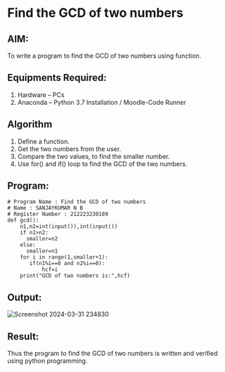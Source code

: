 # Find the GCD of two numbers

## AIM:
To write a program to find the GCD of two numbers using function.

## Equipments Required:
1. Hardware – PCs
2. Anaconda – Python 3.7 Installation / Moodle-Code Runner

## Algorithm
1. Define a function.
2. Get the two numbers from the user.
3. Compare the two values, to find the smaller number.
4. Use for() and if() loop to find the GCD of the two numbers.

## Program:
```
# Program Name : Find the GCD of two numbers
# Name : SANJAYKUMAR N B
# Register Number : 212223230189
def gcd():
    n1,n2=int(input()),int(input())
    if n1>n2:
      smaller=n2
    else:
      smaller=n1
    for i in range(1,smaller+1):
       if(n1%i==0 and n2%i==0):
           hcf=i
    print("GCD of two numbers is:",hcf)
```

## Output:
![Screenshot 2024-03-31 234830](https://github.com/sanjaykumar-nb/GCD-of-two-numbers/assets/154039979/5cd96e0e-d5ef-411e-9a9b-5b71db3d17d0)



## Result:
Thus the program to find the GCD of two numbers is written and verified using python programming.

